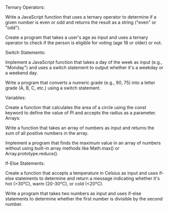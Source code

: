 Ternary Operators:

Write a JavaScript function that uses a ternary operator to determine if a given number is even or odd and returns the result as a string ("even" or "odd").

Create a program that takes a user's age as input and uses a ternary operator to check if the person is eligible for voting (age 18 or older) or not.

Switch Statements:

Implement a JavaScript function that takes a day of the week as input (e.g., "Monday") and uses a switch statement to output whether it's a weekday or a weekend day.

Write a program that converts a numeric grade (e.g., 90, 75) into a letter grade (A, B, C, etc.) using a switch statement.

Variables:

Create a function that calculates the area of a circle using the const keyword to define the value of PI and accepts the radius as a parameter.
Arrays:

Write a function that takes an array of numbers as input and returns the sum of all positive numbers in the array.

Implement a program that finds the maximum value in an array of numbers without using built-in array methods like Math.max() or Array.prototype.reduce().

If-Else Statements:

Create a function that accepts a temperature in Celsius as input and uses if-else statements to determine and return a message indicating whether it's hot (>30°C), warm (20-30°C), or cold (<20°C).

Write a program that takes two numbers as input and uses if-else statements to determine whether the first number is divisible by the second number.

